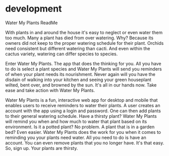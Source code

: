 # development

Water My Plants ReadMe

With plants in and around the house it's easy to neglect or even water them too much.  Many a plant has died from
over watering.  Why?  Because its owners did not keep to the proper watering schedule for their plant.  Orchids 
need consistent but different watering than cacti.  And even within the cactus variety, watering can differ species
to species.  

Enter Water My Plants.  The app that does the thinking for you.  All you have to do is select a plant species and
 Water My Plants will send you reminders of when your plant needs its nourishment. Never again will you have the 
 disdain of walking into your kitchen and seeing your green houseplant wilted, bent over, and browned by the sun.
  It's all in our hands now.  Take ease and take action with Water My Plants.
 
 Water My Plants is a fun, interactive web app for desktop and mobile that enables users to receive reminders to 
 water their plants.  A user creates an account with the app using a login and password.  One can then add plants 
 to their general watering schedule. Have a thirsty plant?  Water My Plants will remind you when and how much to 
 water that plant based on its environment.  Is it a potted plant? No problem.  A plant that is in a garden bed? 
 Even easier.  Water My Plants does the work for you when it comes to reminding you your plants need water.  All 
 you need to do is have an account.  You can even remove plants that you no longer have.  It's that easy. 
  So, sign up.  Your plants are thirsty.
